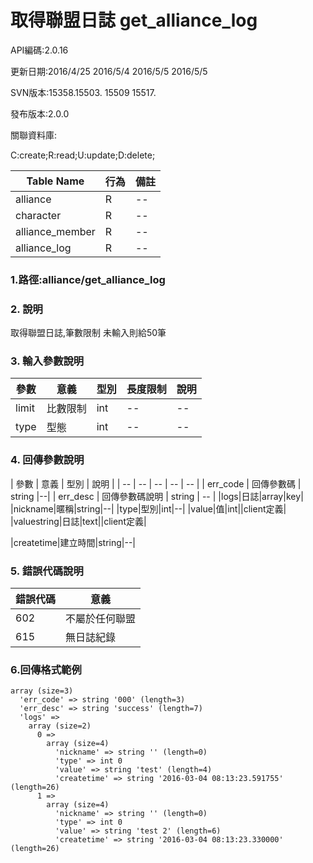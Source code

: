 # 取得聯盟日誌 get_alliance_log










API編碼:2.0.16





更新日期:2016/4/25 2016/5/4 2016/5/5 2016/5/5


SVN版本:15358.15503. 15509 15517.

> 

發布版本:2.0.0

關聯資料庫:

C:create;R:read;U:update;D:delete;

|Table Name|行為|備註|
|--|--|--|
|alliance|R|--|
|character|R|--|
|alliance_member|R|--|
|alliance_log|R|--|

### 1.路徑:alliance/get_alliance_log



### 2. 說明
取得聯盟日誌,筆數限制 未輸入則給50筆
### 3. 輸入參數說明
| 參數 | 意義 | 型別 |長度限制| 說明 |
| -- | -- | -- | -- | -- |
|limit |比數限制|int|--|--|
|type|型態|int|--|--|



### 4. 回傳參數說明
| 參數 | 意義 | 型別 | 說明 |
| -- | -- | -- | -- | -- |
| err_code | 回傳參數碼 | string |--|
| err_desc | 回傳參數碼說明 | string | -- |
|logs|日誌|array|key|
|nickname|暱稱|string|--|
|type|型別|int|--|
|value|值|int||client定義|
|valuestring|日誌|text||client定義|




|createtime|建立時間|string|--|



### 5. 錯誤代碼說明
|錯誤代碼|意義|
|--|--|
|602|不屬於任何聯盟|
|615|無日誌紀錄|

### 6.回傳格式範例

```
array (size=3)
  'err_code' => string '000' (length=3)
  'err_desc' => string 'success' (length=7)
  'logs' => 
    array (size=2)
      0 => 
        array (size=4)
          'nickname' => string '' (length=0)
          'type' => int 0
          'value' => string 'test' (length=4)
          'createtime' => string '2016-03-04 08:13:23.591755' (length=26)
      1 => 
        array (size=4)
          'nickname' => string '' (length=0)
          'type' => int 0
          'value' => string 'test 2' (length=6)
          'createtime' => string '2016-03-04 08:13:23.330000' (length=26)
```



